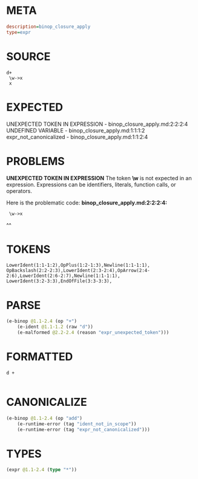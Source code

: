 # META
~~~ini
description=binop_closure_apply
type=expr
~~~
# SOURCE
~~~roc
d+
 \w->x
 x
~~~
# EXPECTED
UNEXPECTED TOKEN IN EXPRESSION - binop_closure_apply.md:2:2:2:4
UNDEFINED VARIABLE - binop_closure_apply.md:1:1:1:2
expr_not_canonicalized - binop_closure_apply.md:1:1:2:4
# PROBLEMS
**UNEXPECTED TOKEN IN EXPRESSION**
The token **\w** is not expected in an expression.
Expressions can be identifiers, literals, function calls, or operators.

Here is the problematic code:
**binop_closure_apply.md:2:2:2:4:**
```roc
 \w->x
```
 ^^


# TOKENS
~~~zig
LowerIdent(1:1-1:2),OpPlus(1:2-1:3),Newline(1:1-1:1),
OpBackslash(2:2-2:3),LowerIdent(2:3-2:4),OpArrow(2:4-2:6),LowerIdent(2:6-2:7),Newline(1:1-1:1),
LowerIdent(3:2-3:3),EndOfFile(3:3-3:3),
~~~
# PARSE
~~~clojure
(e-binop @1.1-2.4 (op "+")
	(e-ident @1.1-1.2 (raw "d"))
	(e-malformed @2.2-2.4 (reason "expr_unexpected_token")))
~~~
# FORMATTED
~~~roc
d +
	
~~~
# CANONICALIZE
~~~clojure
(e-binop @1.1-2.4 (op "add")
	(e-runtime-error (tag "ident_not_in_scope"))
	(e-runtime-error (tag "expr_not_canonicalized")))
~~~
# TYPES
~~~clojure
(expr @1.1-2.4 (type "*"))
~~~
